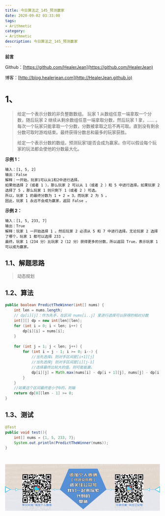 ```yaml
---
title: 今日算法之_145_预测赢家
date: 2020-09-02 03:33:00
tags: 
- Arithmetic
category: 
- Arithmetic
description: 今日算法之_145_预测赢家
---
```


**前言**     

 Github：[https://github.com/HealerJean](https://github.com/HealerJean)         

 博客：[http://blog.healerjean.com](http://HealerJean.github.io)          



# 1、
> 给定一个表示分数的非负整数数组。 玩家 1 从数组任意一端拿取一个分数，随后玩家 2 继续从剩余数组任意一端拿取分数，然后玩家 1 拿，…… 。每次一个玩家只能拿取一个分数，分数被拿取之后不再可取。直到没有剩余分数可取时游戏结束。最终获得分数总和最多的玩家获胜。   
>
> 给定一个表示分数的数组，预测玩家1是否会成为赢家。你可以假设每个玩家的玩法都会使他的分数最大化。



**示例 1：**

```
输入：[1, 5, 2]
输出：False
解释：一开始，玩家1可以从1和2中进行选择。
如果他选择 2（或者 1 ），那么玩家 2 可以从 1（或者 2 ）和 5 中进行选择。如果玩家 2 选择了 5 ，那么玩家 1 则只剩下 1（或者 2 ）可选。
所以，玩家 1 的最终分数为 1 + 2 = 3，而玩家 2 为 5 。
因此，玩家 1 永远不会成为赢家，返回 False 。
```

**示例 2：**

```
输入：[1, 5, 233, 7]
输出：True
解释：玩家 1 一开始选择 1 。然后玩家 2 必须从 5 和 7 中进行选择。无论玩家 2 选择了哪个，玩家 1 都可以选择 233 。
最终，玩家 1（234 分）比玩家 2（12 分）获得更多的分数，所以返回 True，表示玩家 1 可以成为赢家。
```

## 1.1、解题思路 

>  动态规划



## 1.2、算法

```java
public boolean PredictTheWinner(int[] nums) {
    int len = nums.length;
    // dp[i][j]：作为先手，在区间 nums[i..j] 里进行选择可以获得的相对分数
    int[][] dp = new int[len][len];
    for (int i = 0; i < len; i++) {
        dp[i][i] = nums[i];
    }

    for (int j = 1; j < len; j++) {
        for (int i = j - 1; i >= 0; i--) {
            //当先选择i 则对手区间是[i+1][j]
            //当先选择j 则对手区间是[i][j-1]
            //选择最终比较大的值。则可能能赢，
            dp[i][j] = Math.max(nums[i] - dp[i + 1][j], nums[j] - dp[i][j - 1]);
        }
    }
    //如果这个区间最终是小于0的，则输
    return dp[0][len - 1] >= 0;
}
```




## 1.3、测试 

```java
@Test
public void test(){
    int[] nums = {1, 5, 233, 7};
    System.out.println(PredictTheWinner(nums));
}
```



​          

![ContactAuthor](https://raw.githubusercontent.com/HealerJean/HealerJean.github.io/master/assets/img/artical_bottom.jpg)



<link rel="stylesheet" href="https://unpkg.com/gitalk/dist/gitalk.css">

<script src="https://unpkg.com/gitalk@latest/dist/gitalk.min.js"></script> 
<div id="gitalk-container"></div>    
 <script type="text/javascript">
    var gitalk = new Gitalk({
		clientID: `1d164cd85549874d0e3a`,
		clientSecret: `527c3d223d1e6608953e835b547061037d140355`,
		repo: `HealerJean.github.io`,
		owner: 'HealerJean',
		admin: ['HealerJean'],
		id: 'YO5CWeA2hKoN6vsP',
    });
    gitalk.render('gitalk-container');
</script> 



